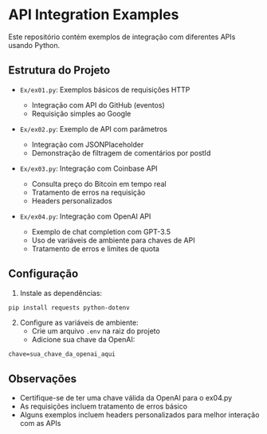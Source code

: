 
# API Integration Examples

Este repositório contém exemplos de integração com diferentes APIs usando Python.

## Estrutura do Projeto

- `Ex/ex01.py`: Exemplos básicos de requisições HTTP
  - Integração com API do GitHub (eventos)
  - Requisição simples ao Google

- `Ex/ex02.py`: Exemplo de API com parâmetros
  - Integração com JSONPlaceholder
  - Demonstração de filtragem de comentários por postId

- `Ex/ex03.py`: Integração com Coinbase API
  - Consulta preço do Bitcoin em tempo real
  - Tratamento de erros na requisição
  - Headers personalizados

- `Ex/ex04.py`: Integração com OpenAI API
  - Exemplo de chat completion com GPT-3.5
  - Uso de variáveis de ambiente para chaves de API
  - Tratamento de erros e limites de quota

## Configuração

1. Instale as dependências:
```bash
pip install requests python-dotenv
```

2. Configure as variáveis de ambiente:
   - Crie um arquivo `.env` na raiz do projeto
   - Adicione sua chave da OpenAI:
```
chave=sua_chave_da_openai_aqui
```

## Observações

- Certifique-se de ter uma chave válida da OpenAI para o ex04.py
- As requisições incluem tratamento de erros básico
- Alguns exemplos incluem headers personalizados para melhor interação com as APIs
